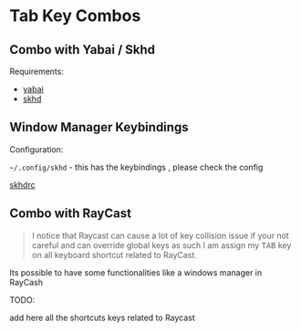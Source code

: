 # Tab Key Combos

## Combo with Yabai / Skhd 

Requirements:

- [yabai](https://github.com/koekeishiya/yabai)
- [skhd](https://github.com/koekeishiya/skhd)

## Window Manager Keybindings

Configuration:

`~/.config/skhd` - this has the keybindings , please check the config

[skhdrc](https://github.com/codeitlikemiley/10x-dev-macosx-workflow/blob/main/skhdrc)



## Combo with RayCast

> I notice that Raycast can cause a lot of key collision issue if your not careful and can override global keys
> as such I am assign my <kbd>TAB</kbd> key on all keyboard shortcut related to RayCast.

Its possible to have some functionalities like a windows manager in RayCash

TODO: 

add here all the shortcuts keys related to Raycast
